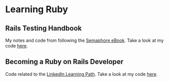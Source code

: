 # Learning Ruby

## Rails Testing Handbook

My notes and code from following the [Semaphore eBook](https://semaphoreci.com/ebooks/rails-testing-handbook).  Take a look at my code [here](./semaphore/README.md).

## Becoming a Ruby on Rails Developer

Code related to the [LinkedIn Learning Path](https://www.linkedin.com/learning/paths/become-a-ruby-on-rails-developer).  Take a look at my code [here](./linkedin_learning/README.md).
